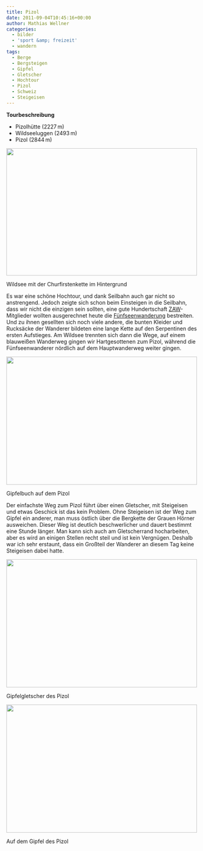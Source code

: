 ```yaml
---
title: Pizol
date: 2011-09-04T10:45:16+00:00
author: Mathias Wellner
categories:
  - bilder
  - 'sport &amp; freizeit'
  - wandern
tags:
  - Berge
  - Bergsteigen
  - Gipfel
  - Gletscher
  - Hochtour
  - Pizol
  - Schweiz
  - Steigeisen
---
```

**Tourbeschreibung**

  * Pizolhütte (2227&thinsp;m)
  * Wildseeluggen (2493&thinsp;m)
  * Pizol (2844&thinsp;m)

<div style="width: 510px" class="wp-caption aligncenter">
  <img src="https://lh6.googleusercontent.com/-COB6zXIDsbg/TmMsDADyutI/AAAAAAAAAKI/f06hUj56mJ0/s800/MW_20110903_1122.jpg" height="333" width="500" />
  
  <p class="wp-caption-text">
    Wildsee mit der Churfirstenkette im Hintergrund<br />
  </p>
</div>

Es war eine schöne Hochtour, und dank Seilbahn auch gar nicht so anstrengend. Jedoch zeigte sich schon beim Einsteigen in die Seilbahn, dass wir nicht die einzigen sein sollten, eine gute Hundertschaft [ZAW](http://www.zuercher-wanderwege.ch/)-Mitglieder wollten ausgerechnet heute die [Fünfseenwanderung](http://www.wandersite.ch/Tageswanderung/420%20Rheintal.html) bestreiten. Und zu ihnen gesellten sich noch viele andere, die bunten Kleider und Rucksäcke der Wanderer bildeten eine lange Kette auf den Serpentinen des ersten Aufstieges. Am Wildsee trennten sich dann die Wege, auf einem blauweißen Wanderweg gingen wir Hartgesottenen zum Pizol, während die Fünfseenwanderer nördlich auf dem Hauptwanderweg weiter gingen. 

<div style="width: 510px" class="wp-caption aligncenter">
  <img src="https://lh4.googleusercontent.com/-tTjgFjh6dbQ/TmMsDwNJU3I/AAAAAAAAAKU/X3Y-WQ72gfc/s800/MW_20110903_1129.jpg" height="335" width="500" />
  
  <p class="wp-caption-text">
    Gipfelbuch auf dem Pizol<br />
  </p>
</div>

Der einfachste Weg zum Pizol führt über einen Gletscher, mit Steigeisen und etwas Geschick ist das kein Problem. Ohne Steigeisen ist der Weg zum Gipfel ein anderer, man muss östlich über die Bergkette der Grauen Hörner ausweichen. Dieser Weg ist deutlich beschwerlicher und dauert bestimmt eine Stunde länger. Man kann sich auch am Gletscherrand hocharbeiten, aber es wird an einigen Stellen recht steil und ist kein Vergnügen. Deshalb war ich sehr erstaunt, dass ein Großteil der Wanderer an diesem Tag keine Steigeisen dabei hatte. 

<div style="width: 510px" class="wp-caption aligncenter">
  <img src="https://lh6.googleusercontent.com/-vxuB-unT_Pk/TmMsDCyGDNI/AAAAAAAAAKE/D2l4G2pR-I0/s800/MW_20110903_1124.jpg" height="335" width="500" />
  
  <p class="wp-caption-text">
    Gipfelgletscher des Pizol<br />
  </p>
</div>

<div style="width: 510px" class="wp-caption aligncenter">
  <img src="https://lh6.googleusercontent.com/-xqrWfsUqGeo/TmMsD9Dj5kI/AAAAAAAAAKY/N_xDS6uwqA0/s800/MW_20110903_1130.jpg" height="335" width="500" />
  
  <p class="wp-caption-text">
    Auf dem Gipfel des Pizol<br />
  </p>
</div>